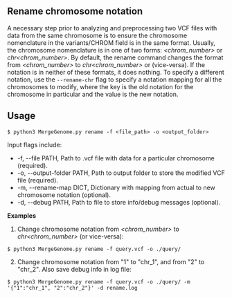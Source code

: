 ## Rename chromosome notation

A necessary step prior to analyzing and preprocessing two VCF files with data from the same chromosome is to ensure the chromosome nomenclature in the variants/CHROM field is in the same format. Usually, the chromosome nomenclature is in one of two forms: *<chrom_number>* or *chr<chrom_number>*. By default, the rename command changes the format from *<chrom_number>* to *chr<chrom_number>* or (vice-versa). If the notation is in neither of these formats, it does nothing. To specify a different notation, use the `--rename-chr` flag to specify a notation mapping for all the chromosomes to modify, where the key is the old notation for the chromosome in particular and the value is the new notation.

## Usage

```
$ python3 MergeGenome.py rename -f <file_path> -o <output_folder>
```

Input flags include:

* -f, --file PATH, Path to .vcf file with data for a particular chromosome (required).
* -o, --output-folder PATH, Path to output folder to store the modified VCF file (required).
* -m, --rename-map DICT, Dictionary with mapping from actual to new chromosome notation (optional).
* -d, --debug PATH, Path to file to store info/debug messages (optional).

**Examples**

1. Change chromosome notation from *<chrom_number>* to *chr<chrom_number>* (or vice-versa):

```
$ python3 MergeGenome.py rename -f query.vcf -o ./query/
```

2. Change chromosome notation from "1" to "chr_1", and from "2" to "chr_2". Also save debug info in log file:

```
$ python3 MergeGenome.py rename -f query.vcf -o ./query/ -m '{"1":"chr_1", "2":"chr_2"}' -d rename.log
```